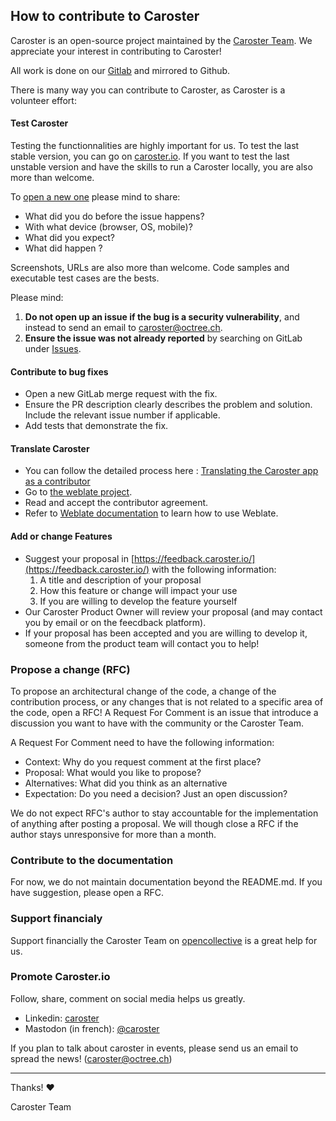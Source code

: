 ## How to contribute to Caroster
Caroster is an open-source project maintained by the [Caroster Team](https://fr.glassfrog.com/organizations/14555/orgnav/roles/13689524/overview).
We appreciate your interest in contributing to Caroster!

All work is done on our [Gitlab](https://git.octree.ch/p/caroster) and mirrored to Github.

There is many way you can contribute to Caroster, as Caroster is a volunteer effort:

#### **Test Caroster**
Testing the functionnalities are highly important for us. To test the last stable version, you can go on [caroster.io](https://caroster.io). 
If you want to test the last unstable version and have the skills to run a Caroster locally, you are also more than welcome.

To [open a new one](https://git.octree.ch/p/caroster/-/issues/new) please mind to share: 
- What did you do before the issue happens?
- With what device (browser, OS, mobile)?
- What did you expect? 
- What did happen ? 

Screenshots, URLs are also more than welcome. Code samples and executable test cases are the bests.

Please mind: 
1. **Do not open up an issue if the bug is a security vulnerability**, and instead to send an email to caroster@octree.ch.
2. **Ensure the issue was not already reported** by searching on GitLab under [Issues](https://git.octree.ch/p/caroster/-/issues).

#### **Contribute to bug fixes**

- Open a new GitLab merge request with the fix.
- Ensure the PR description clearly describes the problem and solution. Include the relevant issue number if applicable.
- Add tests that demonstrate the fix.

#### **Translate Caroster**

- You can follow the detailed process here : [Translating the Caroster app as a contributor ](https://octreegva.notion.site/Translating-the-Caroster-app-as-a-contributor-13612ef1253c8021abb0fcb2512fe8fe)
- Go to [the weblate project](https://translate.codeberg.org/projects/caroster/web-app/).
- Read and accept the contributor agreement.
- Refer to [Weblate documentation](https://docs.weblate.org/en/latest/user/translating.html) to learn how to use Weblate.

#### **Add or change Features**

- Suggest your proposal in [https://feedback.caroster.io/](https://feedback.caroster.io/) with the following information:
  1. A title and description of your proposal
  2. How this feature or change will impact your use
  3. If you are willing to develop the feature yourself
- Our Caroster Product Owner will review your proposal (and may contact you by email or on the feecdback platform). 
- If your proposal has been accepted and you are willing to develop it, someone from the product team will contact you to help!

### **Propose a change (RFC)**
To propose an architectural change of the code, a change of the contribution process, or any changes that is not related to a specific area of the code, open a RFC!
A Request For Comment is an issue that introduce a discussion you want to have with the community or the Caroster Team.

A Request For Comment need to have the following information: 
- Context: Why do you request comment at the first place?
- Proposal: What would you like to propose?
- Alternatives: What did you think as an alternative
- Expectation: Do you need a decision? Just an open discussion?

We do not expect RFC's author to stay accountable for the implementation of anything after posting a proposal.
We will though close a RFC if the author stays unresponsive for more than a month. 

### **Contribute to the documentation**
For now, we do not maintain documentation beyond the README.md. If you have suggestion, please open a RFC.

### **Support financialy**
Support financially the Caroster Team on [opencollective](https://opencollective.com/caroster#category-CONTRIBUTE) is a great help for us.

### **Promote Caroster.io**
Follow, share, comment on social media helps us greatly. 
- Linkedin: [caroster](https://www.linkedin.com/company/caroster/posts)
- Mastodon (in french): [@caroster](https://piaille.fr/@caroster)

If you plan to talk about caroster in events, please send us an email to spread the news! (caroster@octree.ch)


---


Thanks! :heart:

Caroster Team
